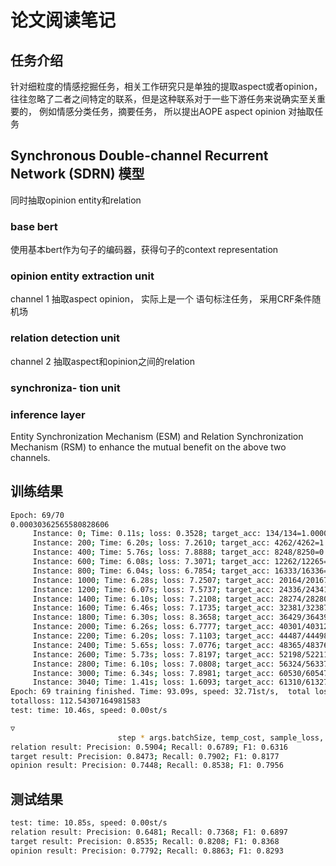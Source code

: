 # 论文阅读笔记

## 任务介绍

针对细粒度的情感挖掘任务，相关工作研究只是单独的提取aspect或者opinion，往往忽略了二者之间特定的联系，但是这种联系对于一些下游任务来说确实至关重要的， 例如情感分类任务，摘要任务， 所以提出AOPE aspect opinion 对抽取任务

## Synchronous Double-channel Recurrent Network (SDRN) 模型

同时抽取opinion entity和relation

### base bert

使用基本bert作为句子的编码器，获得句子的context representation

### opinion entity extraction unit

channel 1 抽取aspect opinion， 实际上是一个 语句标注任务， 采用CRF条件随机场

### relation detection unit

channel 2 抽取aspect和opinion之间的relation

### synchroniza- tion unit

### inference layer

Entity Synchronization Mechanism (ESM) and Relation Synchronization Mechanism (RSM) to 
enhance the mutual benefit on the above two channels.

## 训练结果

```bash
Epoch: 69/70
0.00030362565580828606
     Instance: 0; Time: 0.11s; loss: 0.3528; target_acc: 134/134=1.0000; relation_acc: 12/12=1.0000
     Instance: 200; Time: 6.20s; loss: 7.2610; target_acc: 4262/4262=1.0000; relation_acc: 557/558=0.9982
     Instance: 400; Time: 5.76s; loss: 7.8888; target_acc: 8248/8250=0.9998; relation_acc: 963/970=0.9928
     Instance: 600; Time: 6.08s; loss: 7.3071; target_acc: 12262/12265=0.9998; relation_acc: 1288/1296=0.9938
     Instance: 800; Time: 6.04s; loss: 6.7854; target_acc: 16333/16336=0.9998; relation_acc: 1602/1610=0.9950
     Instance: 1000; Time: 6.28s; loss: 7.2507; target_acc: 20164/20167=0.9999; relation_acc: 2089/2102=0.9938
     Instance: 1200; Time: 6.07s; loss: 7.5737; target_acc: 24336/24341=0.9998; relation_acc: 2499/2528=0.9885
     Instance: 1400; Time: 6.10s; loss: 7.2108; target_acc: 28274/28280=0.9998; relation_acc: 2888/2918=0.9897
     Instance: 1600; Time: 6.46s; loss: 7.1735; target_acc: 32381/32387=0.9998; relation_acc: 3438/3470=0.9908
     Instance: 1800; Time: 6.30s; loss: 8.3658; target_acc: 36429/36439=0.9997; relation_acc: 3919/3954=0.9911
     Instance: 2000; Time: 6.26s; loss: 6.7777; target_acc: 40301/40312=0.9997; relation_acc: 4196/4232=0.9915
     Instance: 2200; Time: 6.20s; loss: 7.1103; target_acc: 44487/44498=0.9998; relation_acc: 4632/4668=0.9923
     Instance: 2400; Time: 5.65s; loss: 7.0776; target_acc: 48365/48376=0.9998; relation_acc: 4976/5012=0.9928
     Instance: 2600; Time: 5.73s; loss: 7.8197; target_acc: 52198/52211=0.9998; relation_acc: 5368/5404=0.9933
     Instance: 2800; Time: 6.10s; loss: 7.0808; target_acc: 56324/56337=0.9998; relation_acc: 5846/5882=0.9939
     Instance: 3000; Time: 6.34s; loss: 7.8981; target_acc: 60530/60547=0.9997; relation_acc: 6280/6318=0.9940
     Instance: 3040; Time: 1.41s; loss: 1.6093; target_acc: 61310/61327=0.9997; relation_acc: 6412/6450=0.9941
Epoch: 69 training finished. Time: 93.09s, speed: 32.71st/s,  total loss: 112.54307164981583
totalloss: 112.54307164981583
test: time: 10.46s, speed: 0.00st/s

▽
                        step * args.batchSize, temp_cost, sample_loss, right_target_token, whole_target_token,
relation result: Precision: 0.5904; Recall: 0.6789; F1: 0.6316
target result: Precision: 0.8473; Recall: 0.7902; F1: 0.8177
opinion result: Precision: 0.7448; Recall: 0.8538; F1: 0.7956
```

## 测试结果

```bash
test: time: 10.85s, speed: 0.00st/s
relation result: Precision: 0.6481; Recall: 0.7368; F1: 0.6897
target result: Precision: 0.8535; Recall: 0.8208; F1: 0.8368
opinion result: Precision: 0.7792; Recall: 0.8863; F1: 0.8293
```